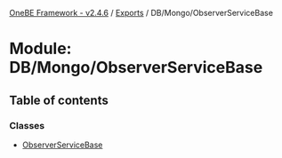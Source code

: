 [OneBE Framework - v2.4.6](../README.md) / [Exports](../modules.md) / DB/Mongo/ObserverServiceBase

# Module: DB/Mongo/ObserverServiceBase

## Table of contents

### Classes

- [ObserverServiceBase](../classes/DB_Mongo_ObserverServiceBase.ObserverServiceBase.md)
